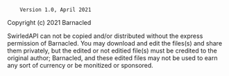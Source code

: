 ```
	
	Version 1.0, April 2021

```

Copyright (c) 2021 Barnacled

SwirledAPI can not be copied and/or distributed without the express
permission of Barnacled. You may download and edit the files(s) and share them privately, but the edited or not editied file(s) must be credited to the original author; Barnacled, and these edited files may not be used to earn any sort of currency or be monitized or sponsored. 
